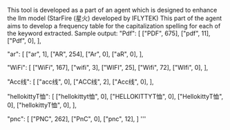 This tool is developed as a part of an agent which is designed to enhance the llm model (StarFire (星火) developed by IFLYTEK) 
This part of the agent aims to develop a frequency table for the capitalization spelling for each of the keyword extracted.
Sample output:
"Pdf": [
    ["PDF", 675],
    ["pdf", 11],
    ["Pdf", 0],
],

"ar": [
    ["ar", 1],
    ["AR", 254],
    ["Ar", 0],
    ["aR", 0],
],

"WiFi": [
    ["WiFi", 167],
    ["wifi", 3],
    ["WIFI", 25],
    ["Wifi", 72],
    ["WIfi", 0],
],

"Acc线": [
    ["acc线", 0],
    ["ACC线", 2],
    ["Acc线", 0],
],

"hellokittyT恤": [
    ["hellokittyt恤", 0],
    ["HELLOKITTYT恤", 0],
    ["HellokittyT恤", 0],
    ["hellokittyT恤", 0],
],

"pnc": [
    ["PNC", 262],
    ["PnC", 0],
    ["pnc", 12],
]
'''
